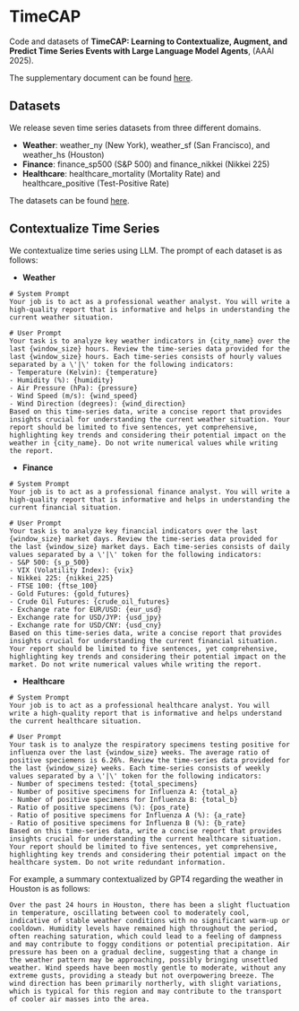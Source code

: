 # TimeCAP
Code and datasets of **TimeCAP: Learning to Contextualize, Augment, and Predict Time Series Events with Large Language Model Agents**, (AAAI 2025).

The supplementary document can be found [here](supplementary.pdf).

## Datasets
We release seven time series datasets from three different domains.

- **Weather**: weather_ny (New York), weather_sf (San Francisco), and weather_hs (Houston)
- **Finance**: finance_sp500 (S&P 500) and finance_nikkei (Nikkei 225)
- **Healthcare**: healthcare_mortality (Mortality Rate) and healthcare_positive (Test-Positive Rate)

The datasets can be found [here](dataset).

## Contextualize Time Series
We contextualize time series using LLM. The prompt of each dataset is as follows:

- **Weather**
```
# System Prompt
Your job is to act as a professional weather analyst. You will write a high-quality report that is informative and helps in understanding the current weather situation.

# User Prompt
Your task is to analyze key weather indicators in {city_name} over the last {window_size} hours. Review the time-series data provided for the last {window_size} hours. Each time-series consists of hourly values separated by a \'|\' token for the following indicators:
- Temperature (Kelvin): {temperature}
- Humidity (%): {humidity}
- Air Pressure (hPa): {pressure}
- Wind Speed (m/s): {wind_speed}
- Wind Direction (degrees): {wind_direction}
Based on this time-series data, write a concise report that provides insights crucial for understanding the current weather situation. Your report should be limited to five sentences, yet comprehensive, highlighting key trends and considering their potential impact on the weather in {city_name}. Do not write numerical values while writing the report.
```

- **Finance**
```
# System Prompt
Your job is to act as a professional finance analyst. You will write a high-quality report that is informative and helps in understanding the current financial situation.

# User Prompt
Your task is to analyze key financial indicators over the last {window_size} market days. Review the time-series data provided for the last {window_size} market days. Each time-series consists of daily values separated by a \'|\' token for the following indicators:
- S&P 500: {s_p_500}
- VIX (Volatility Index): {vix}
- Nikkei 225: {nikkei_225}
- FTSE 100: {ftse_100}
- Gold Futures: {gold_futures}
- Crude Oil Futures: {crude_oil_futures}
- Exchange rate for EUR/USD: {eur_usd}
- Exchange rate for USD/JYP: {usd_jpy}
- Exchange rate for USD/CNY: {usd_cny}
Based on this time-series data, write a concise report that provides insights crucial for understanding the current financial situation. Your report should be limited to five sentences, yet comprehensive, highlighting key trends and considering their potential impact on the market. Do not write numerical values while writing the report.
```

- **Healthcare**
```
# System Prompt
Your job is to act as a professional healthcare analyst. You will write a high-quality report that is informative and helps understand the current healthcare situation.

# User Prompt
Your task is to analyze the respiratory specimens testing positive for influenza over the last {window_size} weeks. The average ratio of positive speciemens is 6.26%. Review the time-series data provided for the last {window_size} weeks. Each time-series consists of weekly values separated by a \'|\' token for the following indicators:
- Number of specimens tested: {total_specimens}
- Number of positive specimens for Influenza A: {total_a}
- Number of positive specimens for Influenza B: {total_b}
- Ratio of positive specimens (%): {pos_rate}
- Ratio of positive specimens for Influenza A (%): {a_rate}
- Ratio of positive specimens for Influenza B (%): {b_rate}
Based on this time-series data, write a concise report that provides insights crucial for understanding the current healthcare situation. Your report should be limited to five sentences, yet comprehensive, highlighting key trends and considering their potential impact on the healthcare system. Do not write redundant information.
```


For example, a summary contextualized by GPT4 regarding the weather in Houston is as follows:

```
Over the past 24 hours in Houston, there has been a slight fluctuation in temperature, oscillating between cool to moderately cool, indicative of stable weather conditions with no significant warm-up or cooldown. Humidity levels have remained high throughout the period, often reaching saturation, which could lead to a feeling of dampness and may contribute to foggy conditions or potential precipitation. Air pressure has been on a gradual decline, suggesting that a change in the weather pattern may be approaching, possibly bringing unsettled weather. Wind speeds have been mostly gentle to moderate, without any extreme gusts, providing a steady but not overpowering breeze. The wind direction has been primarily northerly, with slight variations, which is typical for this region and may contribute to the transport of cooler air masses into the area.
```
